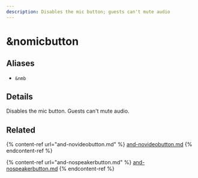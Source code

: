 ```yaml
---
description: Disables the mic button; guests can't mute audio
---
```


# \&nomicbutton

## Aliases

* `&nmb`

## Details

Disables the mic button. Guests can't mute audio.

## Related

{% content-ref url="and-novideobutton.md" %}
[and-novideobutton.md](and-novideobutton.md)
{% endcontent-ref %}

{% content-ref url="and-nospeakerbutton.md" %}
[and-nospeakerbutton.md](and-nospeakerbutton.md)
{% endcontent-ref %}
